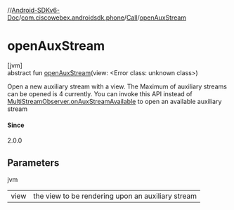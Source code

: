 //[Android-SDKv6-Doc](../../../index.md)/[com.ciscowebex.androidsdk.phone](../index.md)/[Call](index.md)/[openAuxStream](open-aux-stream.md)

# openAuxStream

[jvm]\
abstract fun [openAuxStream](open-aux-stream.md)(view: &lt;Error class: unknown class&gt;)

Open a new auxiliary stream with a view. The Maximum of auxiliary streams can be opened is 4 currently. You can invoke this API instead of [MultiStreamObserver.onAuxStreamAvailable](../-multi-stream-observer/on-aux-stream-available.md) to open an available auxiliary stream

#### Since

2.0.0

## Parameters

jvm

| | |
|---|---|
| view | the view to be rendering upon an auxiliary stream |
